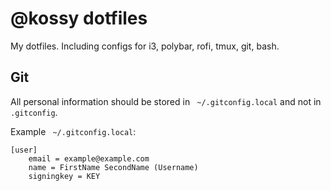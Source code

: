# @kossy dotfiles
My dotfiles. Including configs for i3, polybar, rofi, tmux, git, bash.


## Git
All personal information should be stored in ` ~/.gitconfig.local` and not in
`.gitconfig`.

Example ` ~/.gitconfig.local`:
```
[user]
	email = example@example.com
	name = FirstName SecondName (Username)
	signingkey = KEY

```
